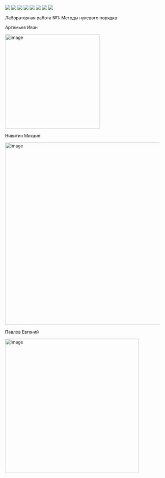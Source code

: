 ![](https://media.tenor.com/Ow4aJ_k2rgkAAAAM/cat-monday-left-me-broken-cat.gif)
![](https://media.tenor.com/Ow4aJ_k2rgkAAAAM/cat-monday-left-me-broken-cat.gif)
![](https://media.tenor.com/Ow4aJ_k2rgkAAAAM/cat-monday-left-me-broken-cat.gif)
![](https://media.tenor.com/Ow4aJ_k2rgkAAAAM/cat-monday-left-me-broken-cat.gif)
![](https://media.tenor.com/Ow4aJ_k2rgkAAAAM/cat-monday-left-me-broken-cat.gif)
![](https://media.tenor.com/Ow4aJ_k2rgkAAAAM/cat-monday-left-me-broken-cat.gif)
![](https://media.tenor.com/Ow4aJ_k2rgkAAAAM/cat-monday-left-me-broken-cat.gif)
![](https://media.tenor.com/Ow4aJ_k2rgkAAAAM/cat-monday-left-me-broken-cat.gif)

Лабораторная работа №1: Методы нулевого порядка


Артемьев Иван

<img width="307" alt="image" src="https://github.com/Sedromun/lab1-MetOpt/assets/85906673/4ca82ccc-1712-4f4a-afe3-646beb591df6">

Никитин Михаил

<img width="592" alt="image" src="https://github.com/Sedromun/lab1-MetOpt/assets/85906673/74b3f60e-54fd-48bf-bbaf-14783a232485">

Павлов Евгений

<img width="436" alt="image" src="https://github.com/Sedromun/lab1-MetOpt/assets/85906673/78f17baa-9ca9-4265-bc81-3705f3ab0989">
